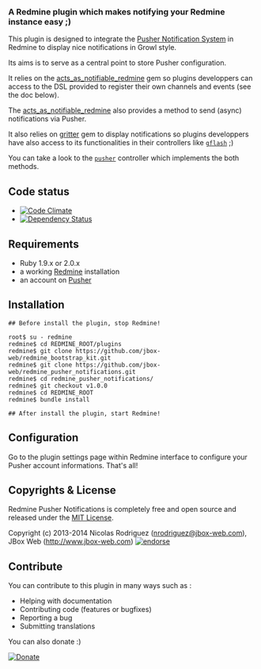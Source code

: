 ### A Redmine plugin which makes notifying your Redmine instance easy ;)

This plugin is designed to integrate the [Pusher Notification System](http://pusher.com) in Redmine to display nice notifications in Growl style.

Its aims is to serve as a central point to store Pusher configuration.

It relies on the  [acts_as_notifiable_redmine](https://github.com/jbox-web/acts_as_notifiable_redmine) gem so plugins developpers can access to the DSL provided to register their own channels and events (see the doc below).

The [acts_as_notifiable_redmine](https://github.com/jbox-web/acts_as_notifiable_redmine) also provides a method to send (async) notifications via Pusher.

It also relies on [gritter](https://github.com/RobinBrouwer/gritter) gem to display notifications so plugins developpers have also access to its functionalities in their controllers like [```gflash```](https://github.com/RobinBrouwer/gritter#gflash) ;)

You can take a look to the [```pusher```](https://github.com/jbox-web/redmine_pusher_notifications/blob/devel/app/controllers/pusher_controller.rb) controller which implements the both methods.

## Code status

* [![Code Climate](https://codeclimate.com/github/jbox-web/redmine_pusher_notifications.png)](https://codeclimate.com/github/jbox-web/redmine_pusher_notifications)
* [![Dependency Status](https://gemnasium.com/jbox-web/redmine_pusher_notifications.svg)](https://gemnasium.com/jbox-web/redmine_pusher_notifications)

## Requirements

* Ruby 1.9.x or 2.0.x
* a working [Redmine](http://www.redmine.org/) installation
* an account on [Pusher](http://pusher.com)

## Installation
  
    ## Before install the plugin, stop Redmine!
    
    root$ su - redmine
    redmine$ cd REDMINE_ROOT/plugins
    redmine$ git clone https://github.com/jbox-web/redmine_bootstrap_kit.git
    redmine$ git clone https://github.com/jbox-web/redmine_pusher_notifications.git
    redmine$ cd redmine_pusher_notifications/
    redmine$ git checkout v1.0.0
    redmine$ cd REDMINE_ROOT
    redmine$ bundle install

    ## After install the plugin, start Redmine!

## Configuration

Go to the plugin settings page within Redmine interface to configure your Pusher account informations. That's all!

## Copyrights & License
Redmine Pusher Notifications is completely free and open source and released under the [MIT License](https://github.com/jbox-web/redmine_pusher_notifications/blob/devel/LICENSE).

Copyright (c) 2013-2014 Nicolas Rodriguez (nrodriguez@jbox-web.com), JBox Web (http://www.jbox-web.com) [![endorse](https://api.coderwall.com/n-rodriguez/endorsecount.png)](https://coderwall.com/n-rodriguez)


## Contribute

You can contribute to this plugin in many ways such as :
* Helping with documentation
* Contributing code (features or bugfixes)
* Reporting a bug
* Submitting translations

You can also donate :)

[![Donate](https://www.paypalobjects.com/en_US/i/btn/btn_donate_LG.gif)](https://www.paypal.com/cgi-bin/webscr?cmd=_s-xclick&hosted_button_id=FBT7E7DAVVEEU)

